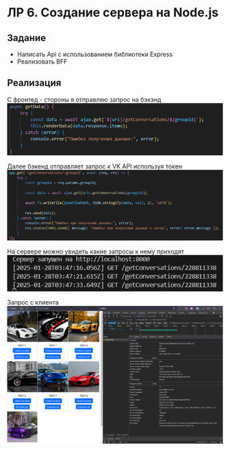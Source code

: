 # ЛР 6. Создание сервера на Node.js

## Задание
- Написать Api с использованием библиотеки Express
- Реализовать BFF

## Реализация 

С фронтед - стороны я отправляю запрос на бэкэнд 
![alt text](images/1.png)

Далее бэкенд отправляет запрос к VK API используя токен 
![alt text](images/2.png)

На сервере можно увидеть какие запросы к нему приходят
![alt text](images/3.png)

Запрос с клиента
![alt text](images/4.png)